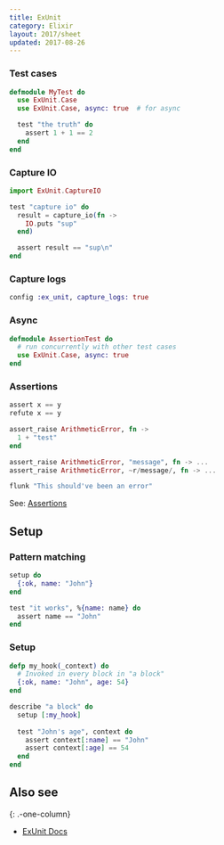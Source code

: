 ```yaml
---
title: ExUnit
category: Elixir
layout: 2017/sheet
updated: 2017-08-26
---
```


### Test cases

```elixir
defmodule MyTest do
  use ExUnit.Case
  use ExUnit.Case, async: true  # for async

  test "the truth" do
    assert 1 + 1 == 2
  end
end
```

### Capture IO

```elixir
import ExUnit.CaptureIO

test "capture io" do
  result = capture_io(fn ->
    IO.puts "sup"
  end)

  assert result == "sup\n"
end
```

### Capture logs

```elixir
config :ex_unit, capture_logs: true
```

### Async

```elixir
defmodule AssertionTest do
  # run concurrently with other test cases
  use ExUnit.Case, async: true
end
```

### Assertions

```elixir
assert x == y
refute x == y

assert_raise ArithmeticError, fn ->
  1 + "test"
end

assert_raise ArithmeticError, "message", fn -> ...
assert_raise ArithmeticError, ~r/message/, fn -> ...

flunk "This should've been an error"
```

See: [Assertions](http://devdocs.io/elixir/ex_unit/exunit.assertions)

## Setup

### Pattern matching

```elixir
setup do
  {:ok, name: "John"}
end
```

```elixir
test "it works", %{name: name} do
  assert name == "John"
end
```

### Setup


```elixir
defp my_hook(_context) do
  # Invoked in every block in "a block"
  {:ok, name: "John", age: 54}
end

describe "a block" do
  setup [:my_hook]
  
  test "John's age", context do
    assert context[:name] == "John"
    assert context[:age] == 54
  end
end
```


## Also see
{: .-one-column}

* [ExUnit Docs](http://devdocs.io/elixir/ex_unit/exunit#configure/1)
